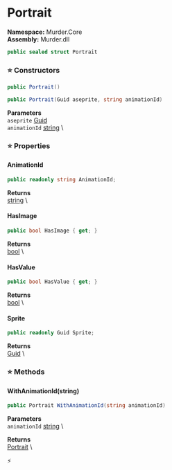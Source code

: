 # Portrait

**Namespace:** Murder.Core \
**Assembly:** Murder.dll

```csharp
public sealed struct Portrait
```

### ⭐ Constructors
```csharp
public Portrait()
```

```csharp
public Portrait(Guid aseprite, string animationId)
```

**Parameters** \
`aseprite` [Guid](https://learn.microsoft.com/en-us/dotnet/api/System.Guid?view=net-7.0) \
`animationId` [string](https://learn.microsoft.com/en-us/dotnet/api/System.String?view=net-7.0) \

### ⭐ Properties
#### AnimationId
```csharp
public readonly string AnimationId;
```

**Returns** \
[string](https://learn.microsoft.com/en-us/dotnet/api/System.String?view=net-7.0) \
#### HasImage
```csharp
public bool HasImage { get; }
```

**Returns** \
[bool](https://learn.microsoft.com/en-us/dotnet/api/System.Boolean?view=net-7.0) \
#### HasValue
```csharp
public bool HasValue { get; }
```

**Returns** \
[bool](https://learn.microsoft.com/en-us/dotnet/api/System.Boolean?view=net-7.0) \
#### Sprite
```csharp
public readonly Guid Sprite;
```

**Returns** \
[Guid](https://learn.microsoft.com/en-us/dotnet/api/System.Guid?view=net-7.0) \
### ⭐ Methods
#### WithAnimationId(string)
```csharp
public Portrait WithAnimationId(string animationId)
```

**Parameters** \
`animationId` [string](https://learn.microsoft.com/en-us/dotnet/api/System.String?view=net-7.0) \

**Returns** \
[Portrait](../../Murder/Core/Portrait.html) \



⚡